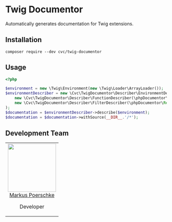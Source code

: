 # Twig Documentor

Automatically generates documentation for Twig extensions.

## Installation

```
composer require --dev cvc/twig-documentor
```

## Usage

```php
<?php

$environment = new \Twig\Environment(new \Twig\Loader\ArrayLoader());
$environmentDescriber = new \Cvc\TwigDocumentor\Describer\EnvironmentDescriber(
    new \Cvc\TwigDocumentor\Describer\FunctionDescriber(\phpDocumentor\Reflection\DocBlockFactory::createInstance()),
    new \Cvc\TwigDocumentor\Describer\FilterDescriber(\phpDocumentor\Reflection\DocBlockFactory::createInstance())
);
$documentation = $environmentDescriber->describe($environment);
$documentation = $documentation->withSource(__DIR__.'/*');
```

## Development Team

<table>
    <tr>
        <td align="center" valign="top">
            <img width="150" height="150" src="https://github.com/markuspoerschke.png?s=150">
            <br>
            <a href="https://github.com/markuspoerschke">Markus Poerschke</a>
            <p>Developer</p>
        </td>
    </tr>
</table>
